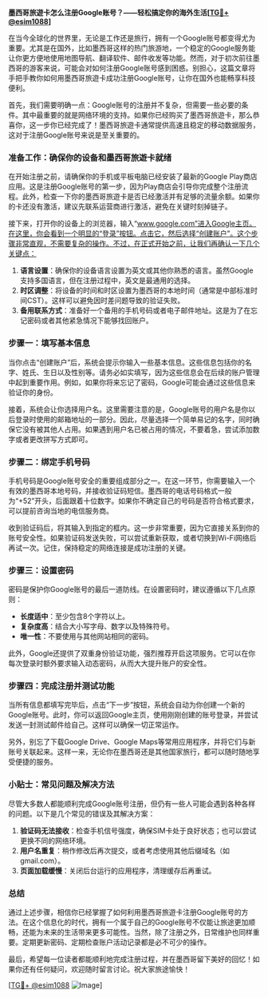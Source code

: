 **墨西哥旅遊卡怎么注册Google账号？——轻松搞定你的海外生活[[TG💪+ @esim1088](https://t.me/s/esim1088)]**

在当今全球化的世界里，无论是工作还是旅行，拥有一个Google账号都变得尤为重要。尤其是在国外，比如墨西哥这样的热门旅游地，一个稳定的Google服务能让你更方便地使用地图导航、翻译软件、邮件收发等功能。然而，对于初次前往墨西哥的游客来说，可能会对如何注册Google账号感到困惑。别担心，这篇文章将手把手教你如何用墨西哥旅遊卡成功注册Google账号，让你在国外也能畅享科技便利。

首先，我们需要明确一点：Google账号的注册并不复杂，但需要一些必要的条件。其中最重要的就是网络环境的支持。如果你已经购买了墨西哥旅遊卡，那么恭喜你，这一步你已经完成了！墨西哥旅遊卡通常提供高速且稳定的移动数据服务，这对于注册Google账号来说是至关重要的。

### 准备工作：确保你的设备和墨西哥旅遊卡就绪

在开始注册之前，请确保你的手机或平板电脑已经安装了最新的Google Play商店应用。这是注册Google账号的第一步，因为Play商店会引导你完成整个注册流程。此外，检查一下你的墨西哥旅遊卡是否已经激活并有足够的流量余额。如果你的卡还没有激活，建议先联系运营商进行激活，避免在关键时刻掉链子。

接下来，打开你的设备上的浏览器，输入“www.google.com”进入Google主页。在这里，你会看到一个明显的“登录”按钮。点击它，然后选择“创建账户”。这个步骤非常直观，不需要复杂的操作。不过，在正式开始之前，让我们再确认一下几个关键点：

1. **语言设置**：确保你的设备语言设置为英文或其他你熟悉的语言。虽然Google支持多国语言，但在注册过程中，英文是最通用的选择。
2. **时区调整**：将设备的时间和时区设置为墨西哥的本地时间（通常是中部标准时间CST）。这样可以避免因时差问题导致的验证失败。
3. **备用联系方式**：准备好一个备用的手机号码或者电子邮件地址。这是为了在忘记密码或者其他紧急情况下能够找回账户。

### 步骤一：填写基本信息

当你点击“创建账户”后，系统会提示你输入一些基本信息。这些信息包括你的名字、姓氏、生日以及性别等。请务必如实填写，因为这些信息会在后续的账户管理中起到重要作用。例如，如果你将来忘记了密码，Google可能会通过这些信息来验证你的身份。

接着，系统会让你选择用户名。这里需要注意的是，Google账号的用户名是你以后登录时使用的邮箱地址的一部分。因此，尽量选择一个简单易记的名字，同时确保它没有被其他人占用。如果遇到用户名已被占用的情况，不要着急，尝试添加数字或者更改拼写方式即可。

### 步骤二：绑定手机号码

手机号码是Google账号安全的重要组成部分之一。在这一环节，你需要输入一个有效的墨西哥本地号码，并接收验证码短信。墨西哥的电话号码格式一般为“+52”开头，后面跟着十位数字。如果你不确定自己的号码是否符合格式要求，可以提前咨询当地的电信服务商。

收到验证码后，将其输入到指定的框内。这一步非常重要，因为它直接关系到你的账号安全性。如果验证码发送失败，可以尝试重新获取，或者切换到Wi-Fi网络后再试一次。记住，保持稳定的网络连接是成功注册的关键。

### 步骤三：设置密码

密码是保护你Google账号的最后一道防线。在设置密码时，建议遵循以下几点原则：

- **长度适中**：至少包含8个字符以上。
- **复杂度高**：结合大小写字母、数字以及特殊符号。
- **唯一性**：不要使用与其他网站相同的密码。

此外，Google还提供了双重身份验证功能，强烈推荐开启这项服务。它可以在你每次登录时额外要求输入动态密码，从而大大提升账户的安全性。

### 步骤四：完成注册并测试功能

当所有信息都填写完毕后，点击“下一步”按钮，系统会自动为你创建一个新的Google账号。此时，你可以返回Google主页，使用刚刚创建的账号登录，并尝试发送一封测试邮件给自己。这样可以确保一切正常运作。

另外，别忘了下载Google Drive、Google Maps等常用应用程序，并将它们与新账号关联起来。这样一来，无论你在墨西哥还是其他国家旅行，都可以随时随地享受便捷的服务。

### 小贴士：常见问题及解决方法

尽管大多数人都能顺利完成Google账号注册，但仍有一些人可能会遇到各种各样的问题。以下是几个常见的错误及其解决方案：

1. **验证码无法接收**：检查手机信号强度，确保SIM卡处于良好状态；也可以尝试更换不同的网络环境。
2. **用户名重复**：稍作修改后再次提交，或者考虑使用其他后缀域名（如gmail.com）。
3. **页面加载缓慢**：关闭后台运行的应用程序，清理缓存后再重试。

### 总结

通过上述步骤，相信你已经掌握了如何利用墨西哥旅遊卡注册Google账号的方法。在这个信息化的时代，拥有一个属于自己的Google账号不仅能让旅途更加顺畅，还能为未来的生活带来更多可能性。当然，除了注册之外，日常维护也同样重要。定期更新密码、定期检查账户活动记录都是必不可少的操作。

最后，希望每一位读者都能顺利地完成注册过程，并在墨西哥留下美好的回忆！如果你还有任何疑问，欢迎随时留言讨论。祝大家旅途愉快！

[[TG💪+ @esim1088](https://t.me/s/esim1088) ![Image](https://i.postimg.cc/4NQfJmqS/Snipaste-2025-05-13-00-14-12.png)]